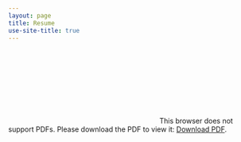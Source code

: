 ```yaml
---
layout: page
title: Resume
use-site-title: true
---
```


<object data="http://RMDern.github.io/RyanDernResume.pdf" type="application/pdf" width="820px" height="900px">
    <embed src="http://RMDern.github.io/RyanDernResume.pdf">
        This browser does not support PDFs. Please download the PDF to view it: <a href="http:/RMDern.github.io/RyanDernResume.pdf">Download PDF</a>.
</object>
